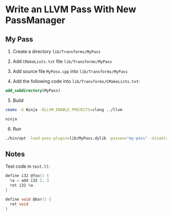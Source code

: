 # Write an LLVM Pass With New PassManager

## My Pass

1. Create a directory `lib/Transforms/MyPass`
2. Add `CMakeLists.txt` file `lib/Transforms/MyPass`
3. Add source file `MyPass.cpp` into `lib/Transforms/MyPass`

4. Add the following code into `lib/Transforms/CMakeLists.txt`:

```cmake
add_subdirectory(MyPass)
```

5. Build

```bash
cmake -G Ninja -DLLVM_ENABLE_PROJECTS=clang ../llvm

ninja
```

6. Run

```bash
./bin/opt -load-pass-plugin=lib/MyPass.dylib -passes="my-pass" -disable-output test.ll
```

## Notes

Test code in `test.ll`:

```c
define i32 @foo() {
  %a = add i32 2, 3
  ret i32 %a
}

define void @bar() {
  ret void
}
```
